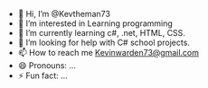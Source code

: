 - 👋 Hi, I’m @Kevtheman73
- 👀 I’m interested in Learning programming
- 🌱 I’m currently learning c#, .net, HTML, CSS.
- 💞️ I’m looking for help with C# school projects.
- 📫 How to reach me Kevinwarden73@gmail.com
- 😄 Pronouns: ...
- ⚡ Fun fact: ...

<!---
Kevtheman73/Kevtheman73 is a ✨ special ✨ repository because its `README.md` (this file) appears on your GitHub profile.
You can click the Preview link to take a look at your changes.
--->
